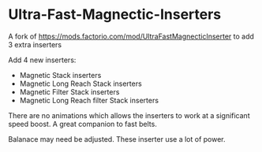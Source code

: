 # Ultra-Fast-Magnectic-Inserters
A fork of https://mods.factorio.com/mod/UltraFastMagnecticInserter to add 3 extra inserters

Add 4 new inserters:
* Magnetic Stack inserters
* Magnetic Long Reach Stack inserters
* Magnetic Filter Stack inserters
* Magnetic Long Reach filter Stack inserters

There are no animations which allows the inserters to work at a significant speed boost. A great companion to fast belts.

Balanace may need be adjusted. These inserter use a lot of power.
